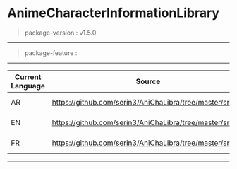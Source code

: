 # AnimeCharacterInformationLibrary

> package-version : v1.5.0
--------------------------------------------------------------------------------------------------------
> package-feature :
--------------------------------------------------------------------------------------------------------
|   Current Language     |                     Source                                    |    Gender     |
| ---------------------- | ------------------------------------------------------------- | ------------- |
| AR                     | https://github.com/serin3/AniChaLibra/tree/master/src/ar      | Male / Female |
| EN                     | https://github.com/serin3/AniChaLibra/tree/master/src/en      | Male / Female |
| FR                     | https://github.com/serin3/AniChaLibra/tree/master/src/fr      | Male / Female |
--------------------------------------------------------------------------------------------------------
